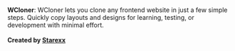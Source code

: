 <br>**WCloner**: WCloner lets you clone any frontend website in just a few simple steps. Quickly copy layouts and designs for learning, testing, or development with minimal effort.<br><br>**Created by [Starexx](https://instagram.com/starexx.m/)**
